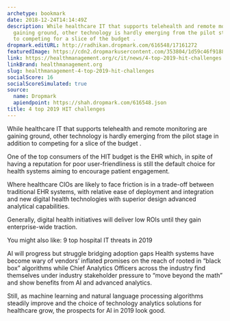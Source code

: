 ```yaml
---
archetype: bookmark
date: 2018-12-24T14:14:49Z
description: While healthcare IT that supports telehealth and remote monitoring are
  gaining ground, other technology is hardly emerging from the pilot stage in addition
  to competing for a slice of the budget .
dropmark.editURL: http://radhikan.dropmark.com/616548/17161272
featuredImage: https://cdn2.dropmarkusercontent.com/353804/1d59c46f9188f76157c4a792ec82d4ca174274f597e9f4b99b808dac1605035f/thumbnail/00113705_cw_image_wi_f98c499f8dae57150076ff703ff27ff9.jpg?Expires=1557430064&Signature=gC2wHexf-lABI2etb1JbUY-jisg9G6kRRyimbx11FFFRWQmGtoY7RSkrMe0i0s6qKsg1lA2dz5-urkrUttLYeLpYwPc9w22uHXN03uqLi0tHbICFAg4grHS2jRebPb~X~wFLfn4C-0lW5o~dIypsaH5kbXnLNMznBN0YHx4MllcM3O02RVMpu-NiTScHTh21PxLIi3IxjTYss-r5OxvRQZSGdzhG1Jhs2pqnEJBGGpsivOHyiTSWcNHfBu~iixAau8KJxcm0L2-AA6-XKiiJRHjohIphqgCBHcPUn90Bzj3CK8OP3AA2nnk~aPAufUkPbJKN~5oOwiicOzOSMdIo0g__&Key-Pair-Id=APKAITQYWVEN757ZA4KQ
link: https://healthmanagement.org/c/it/news/4-top-2019-hit-challenges
linkBrand: healthmanagement.org
slug: healthmanagement-4-top-2019-hit-challenges
socialScore: 16
socialScoreSimulated: true
source:
  name: Dropmark
  apiendpoint: https://shah.dropmark.com/616548.json
title: 4 top 2019 HIT challenges
---
```

While healthcare IT that supports telehealth and remote monitoring are gaining ground, other technology is hardly emerging from the pilot stage in addition to competing for a slice of the budget .

 

One of the top consumers of the HIT budget is the EHR which, in spite of having a reputation for poor user-friendliness is still the default choice for health systems aiming to encourage patient engagement.

 

Where healthcare CIOs are likely to face friction is in a trade-off between traditional EHR systems, with relative ease of deployment and integration and new digital health technologies with superior design advanced analytical capabilities.

 

Generally, digital health initiatives will deliver low ROIs until they gain enterprise-wide traction.


You might also like: 9 top hospital IT threats in 2019

 

AI will progress but struggle bridging adoption gaps
Health systems have become wary of vendors’ inflated promises on the reach of rooted in “black box” algorithms while Chief Analytics Officers across the industry find themselves under industry stakeholder pressure to “move beyond the math” and show benefits from AI and advanced analytics.

Still, as machine learning and natural language processing algorithms steadily improve and the choice of technology analytics solutions for healthcare grow, the prospects for AI in 2019 look good.

